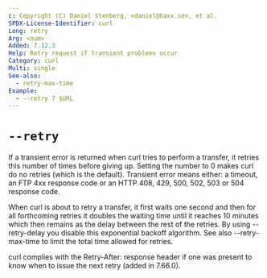 ```yaml
---
c: Copyright (C) Daniel Stenberg, <daniel@haxx.se>, et al.
SPDX-License-Identifier: curl
Long: retry
Arg: <num>
Added: 7.12.3
Help: Retry request if transient problems occur
Category: curl
Multi: single
See-also:
  - retry-max-time
Example:
  - --retry 7 $URL
---
```


# `--retry`

If a transient error is returned when curl tries to perform a transfer, it
retries this number of times before giving up. Setting the number to 0
makes curl do no retries (which is the default). Transient error means either:
a timeout, an FTP 4xx response code or an HTTP 408, 429, 500, 502, 503 or 504
response code.

When curl is about to retry a transfer, it first waits one second and then for
all forthcoming retries it doubles the waiting time until it reaches 10
minutes which then remains as the delay between the rest of the retries. By using
--retry-delay you disable this exponential backoff algorithm. See also
--retry-max-time to limit the total time allowed for retries.

curl complies with the Retry-After: response header if one was present to know
when to issue the next retry (added in 7.66.0).
